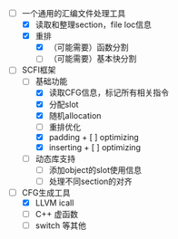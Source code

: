+ [ ] 一个通用的汇编文件处理工具
  + [x] 读取和整理section，file loc信息
  + [x] 重排
    + [x] （可能需要）函数分割
    + [ ] （可能需要）基本快分割
+ [ ] SCFI框架
  + [ ] 基础功能
    + [x]  读取CFG信息，标记所有相关指令
    + [x]  分配slot
      + [x] 随机allocation
    + [ ]  重排优化
      + [x]  padding
        + [ ]  optimizing
      + [x]  inserting
        + [ ]  optimizing
  + [ ] 动态库支持
    + [ ] 添加object的slot使用信息
    + [ ] 处理不同section的对齐
+ [ ] CFG生成工具
  + [x] LLVM icall
  + [ ] C++ 虚函数
  + [ ] switch 等其他